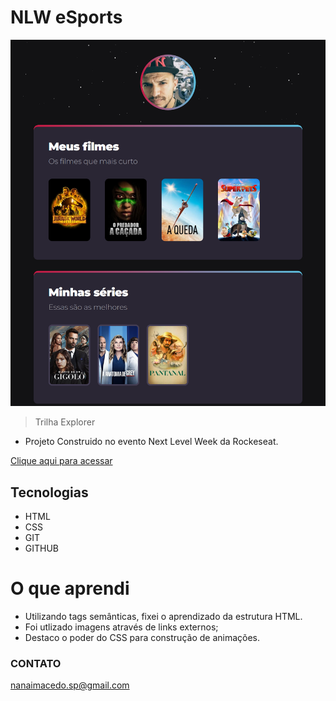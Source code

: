 # NLW eSports

![preview](./assets/preview_II.png)



> Trilha Explorer
- Projeto Construido no evento Next Level Week da Rockeseat.


[Clique aqui para acessar](https://nanaimacedo.github.io/nlw-esports-explorer)

## Tecnologias 

- HTML 
- CSS 
- GIT
- GITHUB

# O que aprendi 
 - Utilizando tags semânticas, fixei o aprendizado da estrutura HTML.
 - Foi utlizado imagens através de links externos;
 - Destaco o poder do CSS para construção de animações.


 ### CONTATO
nanaimacedo.sp@gmail.com